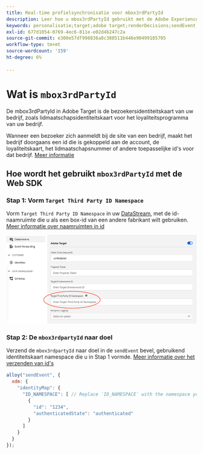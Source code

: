 ```yaml
---
title: Real-time profielsynchronisatie voor mbox3rdPartyId
description: Leer hoe u mbox3rdPartyId gebruikt met de Adobe Experience Platform Web SDK.
keywords: personalisatie;target;adobe target;renderDecisions;sendEvent;mbox3rdPartyId;
exl-id: 677d1054-0769-4ec6-811e-e02d4b247c2a
source-git-commit: e300e57df998836a8c388511b446e90499185705
workflow-type: tm+mt
source-wordcount: '159'
ht-degree: 6%

---
```


# Wat is `mbox3rdPartyId`

De mbox3rdPartyId in Adobe Target is de bezoekersidentiteitskaart van uw bedrijf, zoals lidmaatschapsidentiteitskaart voor het loyaliteitsprogramma van uw bedrijf.

Wanneer een bezoeker zich aanmeldt bij de site van een bedrijf, maakt het bedrijf doorgaans een id die is gekoppeld aan de account, de loyaliteitskaart, het lidmaatschapsnummer of andere toepasselijke id&#39;s voor dat bedrijf. [Meer informatie](https://experienceleague.adobe.com/docs/target/using/audiences/visitor-profiles/3rd-party-id.html#)


## Hoe wordt het gebruikt `mbox3rdPartyId` met de Web SDK

### Stap 1: Vorm `Target Third Party ID Namespace`

Vorm `Target Third Party ID Namespace` in uw [DataStream](../../../datastreams/overview.md), met de id-naamruimte die u als een box-id van een andere fabrikant wilt gebruiken.
[Meer informatie over naamruimten in id](https://experienceleague.adobe.com/docs/experience-platform/identity/namespaces.html?lang=nl)

![](assets/mbox3rdpartyid.png)

### Stap 2: De `mbox3rdpartyId` naar doel

Verzend de `mbox3rdpartyId` naar doel in de `sendEvent` bevel, gebruikend identiteitskaart namespace die u in Stap 1 vormde.
[Meer informatie over het verzenden van id&#39;s](../../identity/overview.md#syncing-identities)

```javascript
alloy("sendEvent", {
  xdm: {
    "identityMap": {
      "ID_NAMESPACE": [ // Replace `ID_NAMESPACE` with the namespace you have configured in Step 1.
        {
          "id": "1234",
          "authenticatedState": "authenticated"
        }
      ]
    }
  }
});
```
